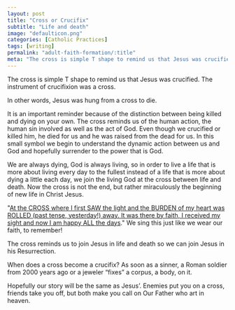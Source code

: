 ```yaml
---
layout: post
title: "Cross or Crucifix"
subtitle: "Life and death"
image: "defaulticon.png"
categories: [Catholic Practices]
tags: [writing]
permalink: "adult-faith-formation/:title"
meta: "The cross is simple T shape to remind us that Jesus was crucified. The instrument of crucifixion was a cross."
---
```

The cross is simple T shape to remind us that Jesus was crucified. The instrument of crucifixion was a cross.
<!--more-->

In other words, Jesus was hung from a cross to die.

It is an important reminder because of the distinction between being killed and dying on your own. The cross reminds us of the human action, the human sin involved as well as the act of God. Even though we crucified or killed him, he died for us and he was raised from the dead for us. In this small symbol we begin to understand the dynamic action between us and God and hopefully surrender to the power that is God.

We are always dying, God is always living, so in order to live a life that is more about living every day to the fullest instead of a life that is more about dying a little each day, we join the living God at the cross between life and death. Now the cross is not the end, but rather miraculously the beginning of new life in Christ Jesus.

"<a href="https://www.youtube.com/watch?v=rNRMYVRWLw0" target="blank">At the CROSS where I first SAW the light and the BURDEN of my heart was ROLLED (past tense, yesterday!) away. It was there by faith, I received my sight and now I am happy ALL the days</a>." We sing this just like we wear our faith, to remember!

The cross reminds us to join Jesus in life and death so we can join Jesus in his Resurrection.

When does a cross become a crucifix? As soon as a sinner, a Roman soldier from 2000 years ago or a jeweler “fixes” a corpus, a body, on it.

Hopefully our story will be the same as Jesus’. Enemies put you on a cross, friends take you off, but both make you call on Our Father who art in heaven.
